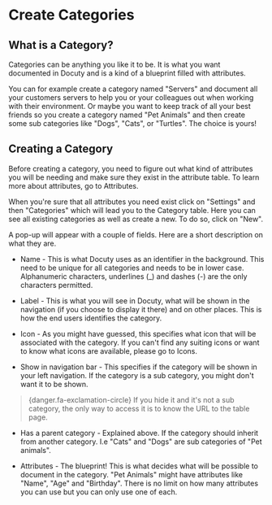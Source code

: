 # Create Categories

## What is a Category?
Categories can be anything you like it to be. It is what you want documented in Docuty and is a kind of a blueprint filled with attributes.

You can for example create a category named "Servers" and document all your customers servers to help you or your colleagues out when working with their environment. Or maybe you want to keep track of all your best friends so you create a category named "Pet Animals" and then create some sub categories like "Dogs", "Cats", or "Turtles". The choice is yours!

## Creating a Category
Before creating a category, you need to figure out what kind of attributes you will be needing and make sure they exist in the attribute table. To learn more about attributes, go to Attributes.

When you're sure that all attributes you need exist click on "Settings" and then "Categories" which will lead you to the Category table. Here you can see all existing categories as well as create a new. To do so, click on "New".

A pop-up will appear with a couple of fields. Here are a short description on what they are.

- Name - This is what Docuty uses as an identifier in the background. This need to be unique for all categories and needs to be in lower case. Alphanumeric characters, underlines (_) and dashes (-) are the only characters permitted.

- Label - This is what you will see in Docuty, what will be shown in the navigation (if you choose to display it there) and on other places. This is how the end users identifies the category.

- Icon - As you might have guessed, this specifies what icon that will be associated with the category. If you can't find any suiting icons or want to know what icons are available, please go to Icons.

- Show in navigation bar - This specifies if the category will be shown in your left navigation. If the category is a sub category, you might don't want it to be shown.

> {danger.fa-exclamation-circle} If you hide it and it's not a sub category, the only way to access it is to know the URL to the table page.

- Has a parent category - Explained above. If the category should inherit from another category. I.e "Cats" and "Dogs" are sub categories of "Pet animals".

- Attributes - The blueprint! This is what decides what will be possible to document in the category. "Pet Animals" might have attributes like "Name", "Age" and "Birthday". There is no limit on how many attributes you can use but you can only use one of each.